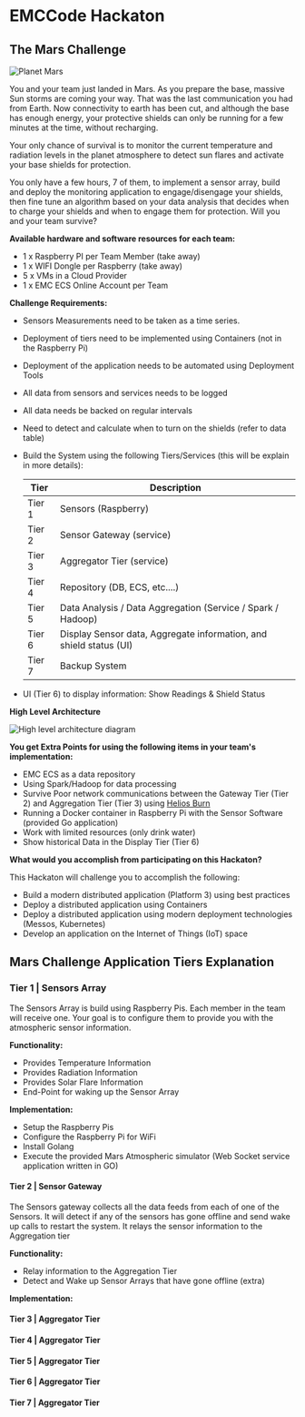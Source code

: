 # EMCCode Hackaton #



## The Mars Challenge ##

![Planet Mars](https://github.com/emccode/hackathon-mars/blob/master/documentation/images/mars-11608_640.jpg)


You and your team just landed in Mars. As you prepare the base, massive Sun storms are coming your way. That was the last communication you had from Earth. Now connectivity to earth has been cut, and although the base has enough energy, your protective shields can only be running for a few minutes at the time, without recharging. 

Your only chance of survival is to monitor the current temperature and radiation levels in the planet atmosphere to detect sun flares and activate your base shields for protection.

You only have a few hours, 7 of them, to implement a sensor array, build and deploy the monitoring application to engage/disengage your shields, then fine tune an algorithm based on your data analysis that decides when to charge your shields and when to engage them for protection. Will you and your team survive? 


**Available hardware and software resources for each team:**
- 1 x Raspberry PI per Team Member (take away)
- 1 x WIFI Dongle per Raspberry (take away)
- 5 x VMs in a Cloud Provider
- 1 x EMC ECS Online Account per Team


**Challenge Requirements:**
- Sensors Measurements need to be taken as a time series.
- Deployment of tiers need to be implemented using Containers (not in the Raspberry Pi)
- Deployment of the application needs to be automated using Deployment Tools
- All data from sensors and services needs to be logged
- All data needs be backed on regular intervals
- Need to detect and calculate when to turn on the shields (refer to data table)
- Build the System using the following Tiers/Services (this will be explain in more details):

	|Tier|Description|
	|----|-----------|
	|Tier 1| Sensors (Raspberry)|
	|Tier 2| Sensor Gateway (service)|
	Tier 3| Aggregator Tier (service)|
	Tier 4| Repository (DB, ECS, etc....)|
	Tier 5| Data Analysis / Data Aggregation (Service / Spark / Hadoop)|
	Tier 6| Display Sensor data,  Aggregate information, and shield status (UI)|
	Tier 7| Backup System|

- UI (Tier 6) to display information: Show Readings & Shield Status


**High Level Architecture**

![High level architecture diagram](https://github.com/emccode/hackathon-mars/blob/master/documentation/images/Mars-challenge-high-level-architecture.png )


**You get Extra Points for using the following items in your team's implementation:**

- EMC ECS as a data repository
- Using Spark/Hadoop for data processing
- Survive Poor network communications between the Gateway Tier (Tier 2) and Aggregation Tier (Tier 3) using [Helios Burn](https://github.com/emccode/HeliosBurn "Helios Burn Fault Injection Platform")
- Running a Docker container in Raspberry Pi with the Sensor Software (provided Go application) 
- Work with limited resources (only drink water)
- Show historical Data in the Display Tier (Tier 6)


**What would you accomplish from participating on this Hackaton?**

This Hackaton will challenge you to accomplish the following: 

- Build a modern distributed application (Platform 3) using best practices
- Deploy a distributed application using Containers 
- Deploy a distributed application using modern deployment technologies (Messos, Kubernetes)
- Develop an application on the Internet of Things (IoT) space



## Mars Challenge Application Tiers Explanation

### Tier 1 | Sensors Array ###

The Sensors Array is build using Raspberry Pis. Each member in the team will receive one. Your goal is to configure them to provide you with the atmospheric sensor information. 

**Functionality:**
- Provides Temperature Information
- Provides Radiation Information
- Provides Solar Flare Information
- End-Point for waking up the Sensor Array

**Implementation:**
- Setup the Raspberry Pis
- Configure the Raspberry Pi for WiFi 
- Install Golang
- Execute the provided Mars Atmospheric simulator (Web Socket service application written in GO)


#### Tier 2 | Sensor Gateway ###

The Sensors gateway collects all the data feeds from each of one of the Sensors. It will detect if any of the sensors has gone offline and send wake up calls to restart the system. It relays the sensor information to the  Aggregation tier

**Functionality:**
- Relay information to the Aggregation Tier
- Detect and Wake up Sensor Arrays that have gone offline (extra)

**Implementation:**


#### Tier 3 | Aggregator Tier ###

 
#### Tier 4 | Aggregator Tier ###


#### Tier 5 | Aggregator Tier ###


#### Tier 6 | Aggregator Tier ###


#### Tier 7 | Aggregator Tier ###



